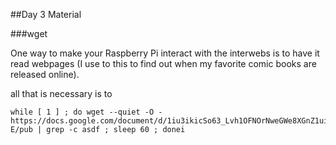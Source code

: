 ##Day 3 Material


###wget

One way to make your Raspberry Pi interact with the interwebs is to have it read webpages (I use to this to find out when my favorite comic books are released online).

all that is necessary is to 
```
while [ 1 ] ; do wget --quiet -O - https://docs.google.com/document/d/1iu3ikicSo63_Lvh1OFNOrNweGWe8XGnZ1uiTkquIw-E/pub | grep -c asdf ; sleep 60 ; donei
```
